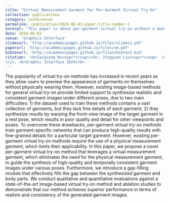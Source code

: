 ```yaml
---
title: "Virtual Measurement Garment for Per-Garment Virtual Try-On"
collection: publications
category: conferences
permalink: /publication/2024-06-03-paper-title-number-1
excerpt: 'This paper is about per-garment virtual try-on without a measurement garment.'
date: 2024-06-03
venue: 'Graphics Interface'
slidesurl: 'http://academicpages.github.io/files/slides1.pdf'
paperurl: 'http://academicpages.github.io/files/vm.pdf'
bibtexurl: 'http://academicpages.github.io/files/bibtex1.bib'
citation: '<b>Zaiqiang Wu<sup>*</sup></b>, Jingyuan Liu<sup>*</sup>  (equal contribution), Toby Chong, I-Chao Shen, Takeo Igarashi. <i>Proceedings of the 50th Graphics Interface Conference
</i>. <b>Graphic Interface 2024</b>.'
---
```

The popularity of virtual try-on methods has increased in recent years as they allow users to preview the appearance of garments on themselves without physically wearing them. However, existing image-based methods for general virtual try-on provide limited support to synthesize realistic and consistent garment images under different poses, due to two main difficulties: 1) the dataset used to train these methods contains a vast collection of garments, but they lack fine details of each garment; 2) they synthesize results by warping the front-view image of the target garment in a rest pose, which results in poor quality and detail for other viewpoints and poses. To overcome these drawbacks, per-garment virtual try-on methods train garment-specific networks that can produce high-quality results with fine-grained details for a particular target garment. However, existing per-garment virtual try-on methods require the use of a physical measurement garment, which limits their applicability. In this paper, we propose a novel per-garment virtual try-on method that leverages a virtual measurement garment, which eliminates the need for the physical measurement garment, to guide the synthesis of high-quality and temporally consistent garment images under various poses. Furthermore, we introduce a gap-filling module that effectively fills the gap between the synthesized garment and body parts. We conduct qualitative and quantitative evaluations against a state-of-the-art image-based virtual try-on method and ablation studies to demonstrate that our method achieves superior performance in terms of realism and consistency of the generated garment images.